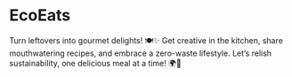 # EcoEats
 Turn leftovers into gourmet delights! 🍽️✨ Get creative in the kitchen, share mouthwatering recipes, and embrace a zero-waste lifestyle. Let’s relish sustainability, one delicious meal at a time! 🌍🍲
